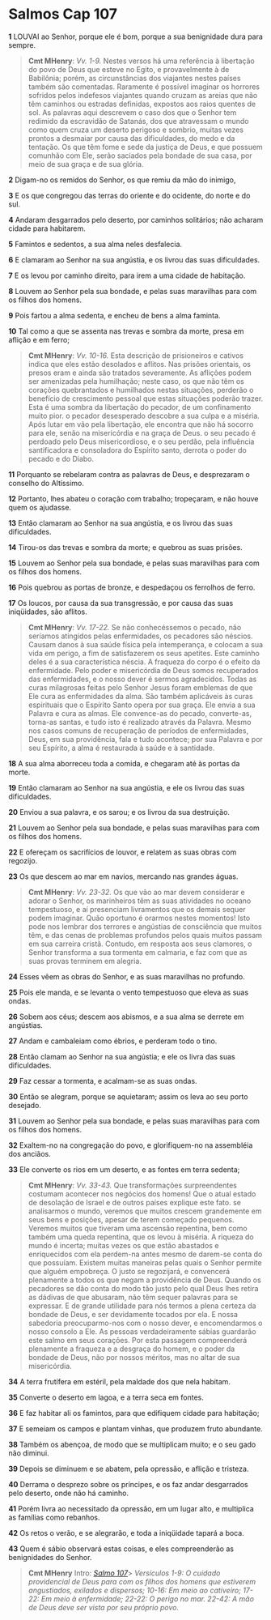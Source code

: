 # Salmos Cap 107

**1** 	LOUVAI ao Senhor, porque ele é bom, porque a sua benignidade dura para sempre.

> **Cmt MHenry**: *Vv. 1-9.* Nestes versos há uma referência à libertação do povo de Deus que esteve no Egito, e provavelmente à de Babilônia; porém, as circunstâncias dos viajantes nestes países também são comentadas. Raramente é possível imaginar os horrores sofridos pelos indefesos viajantes quando cruzam as areias que não têm caminhos ou estradas definidas, expostos aos raios quentes de sol. As palavras aqui descrevem o caso dos que o Senhor tem redimido da escravidão de Satanás, dos que atravessam o mundo como quem cruza um deserto perigoso e sombrio, muitas vezes prontos a desmaiar por causa das dificuldades, do medo e da tentação. Os que têm fome e sede da justiça de Deus, e que possuem comunhão com Ele, serão saciados pela bondade de sua casa, por meio de sua graça e de sua glória.

**2** 	Digam-no os remidos do Senhor, os que remiu da mão do inimigo,

**3** 	E os que congregou das terras do oriente e do ocidente, do norte e do sul.

**4** 	Andaram desgarrados pelo deserto, por caminhos solitários; não acharam cidade para habitarem.

**5** 	Famintos e sedentos, a sua alma neles desfalecia.

**6** 	E clamaram ao Senhor na sua angústia, e os livrou das suas dificuldades.

**7** 	E os levou por caminho direito, para irem a uma cidade de habitação.

**8** 	Louvem ao Senhor pela sua bondade, e pelas suas maravilhas para com os filhos dos homens.

**9** 	Pois fartou a alma sedenta, e encheu de bens a alma faminta.

**10** 	Tal como a que se assenta nas trevas e sombra da morte, presa em aflição e em ferro;

> **Cmt MHenry**: *Vv. 10-16.* Esta descrição de prisioneiros e cativos indica que eles estão desolados e aflitos. Nas prisões orientais, os presos eram e ainda são tratados severamente. As aflições podem ser amenizadas pela humilhação; neste caso, os que não têm os corações quebrantados e humilhados nestas situações, perderão o benefício de crescimento pessoal que estas situações poderão trazer. Esta é uma sombra da libertação do pecador, de um confinamento muito pior. o pecador desesperado descobre a sua culpa e a miséria. Após lutar em vão pela libertação, ele encontra que não há socorro para ele, senão na misericórdia e na graça de Deus. o seu pecado é perdoado pelo Deus misericordioso, e o seu perdão, pela influência santificadora e consoladora do Espírito santo, derrota o poder do pecado e do Diabo.

**11** 	Porquanto se rebelaram contra as palavras de Deus, e desprezaram o conselho do Altíssimo.

**12** 	Portanto, lhes abateu o coração com trabalho; tropeçaram, e não houve quem os ajudasse.

**13** 	Então clamaram ao Senhor na sua angústia, e os livrou das suas dificuldades.

**14** 	Tirou-os das trevas e sombra da morte; e quebrou as suas prisões.

**15** 	Louvem ao Senhor pela sua bondade, e pelas suas maravilhas para com os filhos dos homens.

**16** 	Pois quebrou as portas de bronze, e despedaçou os ferrolhos de ferro.

**17** 	Os loucos, por causa da sua transgressão, e por causa das suas iniqüidades, são aflitos.

> **Cmt MHenry**: *Vv. 17-22.* Se não conhecéssemos o pecado, não seríamos atingidos pelas enfermidades, os pecadores são néscios. Causam danos à sua saúde física pela intemperança, e colocam a sua vida em perigo, a fim de satisfazerem os seus apetites. Este caminho deles é a sua característica néscia. A fraqueza do corpo é o efeito da enfermidade. Pelo poder e misericórdia de Deus somos recuperados das enfermidades, e o nosso dever é sermos agradecidos. Todas as curas milagrosas feitas pelo Senhor Jesus foram emblemas de que Ele cura as enfermidades da alma. São também aplicáveis às curas espirituais que o Espírito Santo opera por sua graça. Ele envia a sua Palavra e cura as almas. Ele convence-as do pecado, converte-as, torna-as santas, e tudo isto é realizado através da Palavra. Mesmo nos casos comuns de recuperação de períodos de enfermidades, Deus, em sua providência, fala e tudo acontece; por sua Palavra e por seu Espírito, a alma é restaurada à saúde e à santidade.

**18** 	A sua alma aborreceu toda a comida, e chegaram até às portas da morte.

**19** 	Então clamaram ao Senhor na sua angústia, e ele os livrou das suas dificuldades.

**20** 	Enviou a sua palavra, e os sarou; e os livrou da sua destruição.

**21** 	Louvem ao Senhor pela sua bondade, e pelas suas maravilhas para com os filhos dos homens.

**22** 	E ofereçam os sacrifícios de louvor, e relatem as suas obras com regozijo.

**23** 	Os que descem ao mar em navios, mercando nas grandes águas.

> **Cmt MHenry**: *Vv. 23-32.* Os que vão ao mar devem considerar e adorar o Senhor, os marinheiros têm as suas atividades no oceano tempestuoso, e aí presenciam livramentos que os demais sequer podem imaginar. Quão oportuno é orarmos nestes momentos! Isto pode nos lembrar dos terrores e angústias de consciência que muitos têm, e das cenas de problemas profundos pelos quais muitos passam em sua carreira cristã. Contudo, em resposta aos seus clamores, o Senhor transforma a sua tormenta em calmaria, e faz com que as suas provas terminem em alegria.

**24** 	Esses vêem as obras do Senhor, e as suas maravilhas no profundo.

**25** 	Pois ele manda, e se levanta o vento tempestuoso que eleva as suas ondas.

**26** 	Sobem aos céus; descem aos abismos, e a sua alma se derrete em angústias.

**27** 	Andam e cambaleiam como ébrios, e perderam todo o tino.

**28** 	Então clamam ao Senhor na sua angústia; e ele os livra das suas dificuldades.

**29** 	Faz cessar a tormenta, e acalmam-se as suas ondas.

**30** 	Então se alegram, porque se aquietaram; assim os leva ao seu porto desejado.

**31** 	Louvem ao Senhor pela sua bondade, e pelas suas maravilhas para com os filhos dos homens.

**32** 	Exaltem-no na congregação do povo, e glorifiquem-no na assembléia dos anciãos.

**33** 	Ele converte os rios em um deserto, e as fontes em terra sedenta;

> **Cmt MHenry**: *Vv. 33-43.* Que transformações surpreendentes costumam acontecer nos negócios dos homens! Que o atual estado de desolação de Israel e de outros países explique este fato. se analisarmos o mundo, veremos que muitos crescem grandemente em seus bens e posições, apesar de terem começado pequenos. Veremos muitos que tiveram uma ascensão repentina, bem como também uma queda repentina, que os levou à miséria. A riqueza do mundo é incerta; muitas vezes os que estão abastados e enriquecidos com ela perdem-na antes mesmo de darem-se conta do que possuíam. Existem muitas maneiras pelas quais o Senhor permite que alguém empobreça. O justo se regozijará, e convencerá plenamente a todos os que negam a providência de Deus. Quando os pecadores se dão conta do modo tão justo pelo qual Deus lhes retira as dádivas de que abusaram, não têm sequer palavras para se expressar. E de grande utilidade para nós termos a plena certeza da bondade de Deus, e ser devidamente tocados por ela. E nossa sabedoria preocuparmo-nos com o nosso dever, e encomendarmos o nosso consolo a Ele. As pessoas verdadeiramente sábias guardarão este salmo em seus corações. Por esta passagem compreenderá plenamente a fraqueza e a desgraça do homem, e o poder da bondade de Deus, não por nossos méritos, mas no altar de sua misericórdia.

**34** 	A terra frutífera em estéril, pela maldade dos que nela habitam.

**35** 	Converte o deserto em lagoa, e a terra seca em fontes.

**36** 	E faz habitar ali os famintos, para que edifiquem cidade para habitação;

**37** 	E semeiam os campos e plantam vinhas, que produzem fruto abundante.

**38** 	Também os abençoa, de modo que se multiplicam muito; e o seu gado não diminui.

**39** 	Depois se diminuem e se abatem, pela opressão, e aflição e tristeza.

**40** 	Derrama o desprezo sobre os príncipes, e os faz andar desgarrados pelo deserto, onde não há caminho.

**41** 	Porém livra ao necessitado da opressão, em um lugar alto, e multiplica as famílias como rebanhos.

**42** 	Os retos o verão, e se alegrarão, e toda a iniqüidade tapará a boca.

**43** 	Quem é sábio observará estas coisas, e eles compreenderão as benignidades do Senhor.


> **Cmt MHenry** Intro: *[Salmo 107](../19A-Sl/107.md#0)*> *Versículos 1-9: O cuidado providencial de Deus para com os filhos dos homens que estiverem angustiados, exilados e dispersos; 10-16: Em meio ao cativeiro; 17-22: Em meio à enfermidade; 22-22: O perigo no mar. 22-42: A mão de Deus deve ser vista por seu próprio povo.*